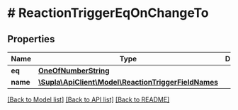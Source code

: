 # # ReactionTriggerEqOnChangeTo

## Properties

Name | Type | Description | Notes
------------ | ------------- | ------------- | -------------
**eq** | [**OneOfNumberString**](OneOfNumberString.md) |  |
**name** | [**\Supla\ApiClient\Model\ReactionTriggerFieldNames**](ReactionTriggerFieldNames.md) |  | [optional]

[[Back to Model list]](../../README.md#models) [[Back to API list]](../../README.md#endpoints) [[Back to README]](../../README.md)
